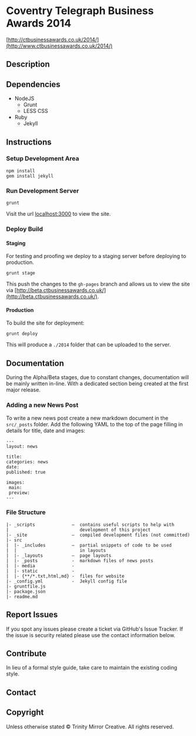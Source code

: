 # Coventry Telegraph Business Awards 2014
[http://ctbusinessawards.co.uk/2014/](http://www.ctbusinessawards.co.uk/2014/)

## Description



## Dependencies

- NodeJS
  - Grunt
  - LESS CSS
- Ruby
  - Jekyll

## Instructions

### Setup Development Area

```
npm install
gem install jekyll
```

### Run Development Server

```
grunt
```

Visit the url [localhost:3000](http://localhost:3000/) to view the site.

### Deploy Build

#### Staging

For testing and proofing we deploy to a staging server before deploying to production.

```
grunt stage
```

This push the changes to the `gh-pages` branch and allows us to view the site via [http://beta.ctbusinessawards.co.uk/](http://beta.ctbusinessawards.co.uk/).

#### Production

To build the site for deployment:

```
grunt deploy
```

This will produce a `./2014` folder that can be uploaded to the server.

## Documentation

During the Alpha/Beta stages, due to constant changes, documentation will be mainly written in-line. With a dedicated section being created at the first major release.

### Adding a new News Post

To write a new news post create a new markdown document in the `src/_posts` folder. Add the following YAML to the top of the page filling in details for title, date and images:

```
---
layout: news

title:
categories: news
date:
published: true

images:
 main:
 preview:
---
```

### File Structure

```
|- _scripts              –  contains useful scripts to help with
|                           development of this project
|- _site                 –  compiled development files (not committed)
|- src
|  |- _includes          –  partial snippets of code to be used
|  |                        in layouts
|  |- _layouts           –  page layouts
|  |- _posts             -  markdown files of news posts
|  |- media              -
|  |- static             -
|  |- {**/*.txt,html,md} -  files for website
|- _config.yml           -  Jekyll config file
|- gruntfile.js
|- package.json
|- readme.md
```

## Report Issues

If you spot any issues please create a ticket via GitHub's Issue Tracker. If the issue is security related please use the contact information below.

## Contribute

In lieu of a formal style guide, take care to maintain the existing coding style.

## Contact

## Copyright

Unless otherwise stated &copy; Trinity Mirror Creative. All rights reserved.
